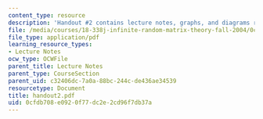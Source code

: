 ```yaml
---
content_type: resource
description: 'Handout #2 contains lecture notes, graphs, and diagrams related to histogramming.'
file: /media/courses/18-338j-infinite-random-matrix-theory-fall-2004/0cfdb708e0920f77dc2e2cd96f7db37a_handout2.pdf
file_type: application/pdf
learning_resource_types:
- Lecture Notes
ocw_type: OCWFile
parent_title: Lecture Notes
parent_type: CourseSection
parent_uid: c32406dc-7a0a-88bc-244c-de436ae34539
resourcetype: Document
title: handout2.pdf
uid: 0cfdb708-e092-0f77-dc2e-2cd96f7db37a
---
```

